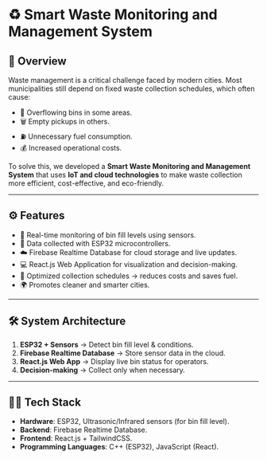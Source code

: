 # ♻️ Smart Waste Monitoring and Management System  

## 📌 Overview  
Waste management is a critical challenge faced by modern cities. Most municipalities still depend on fixed waste collection schedules, which often cause:  

- 🚮 Overflowing bins in some areas.  
- 🗑️ Empty pickups in others.  
- ⛽ Unnecessary fuel consumption.  
- 💰 Increased operational costs.  

To solve this, we developed a **Smart Waste Monitoring and Management System** that uses **IoT and cloud technologies** to make waste collection more efficient, cost-effective, and eco-friendly.  

---

## ⚙️ Features  
- 📡 Real-time monitoring of bin fill levels using sensors.  
- 🔗 Data collected with ESP32 microcontrollers.  
- ☁️ Firebase Realtime Database for cloud storage and live updates.  
- 💻 React.js Web Application for visualization and decision-making.  
- 🚛 Optimized collection schedules → reduces costs and saves fuel.  
- 🌍 Promotes cleaner and smarter cities.  

---

## 🛠️ System Architecture  
1. **ESP32 + Sensors** → Detect bin fill level & conditions.  
2. **Firebase Realtime Database** → Store sensor data in the cloud.  
3. **React.js Web App** → Display live bin status for operators.  
4. **Decision-making** → Collect only when necessary.  

---

## 🧑‍💻 Tech Stack  
- **Hardware**: ESP32, Ultrasonic/Infrared sensors (for bin fill level).  
- **Backend**: Firebase Realtime Database.  
- **Frontend**: React.js + TailwindCSS.  
- **Programming Languages**: C++ (ESP32), JavaScript (React).  
